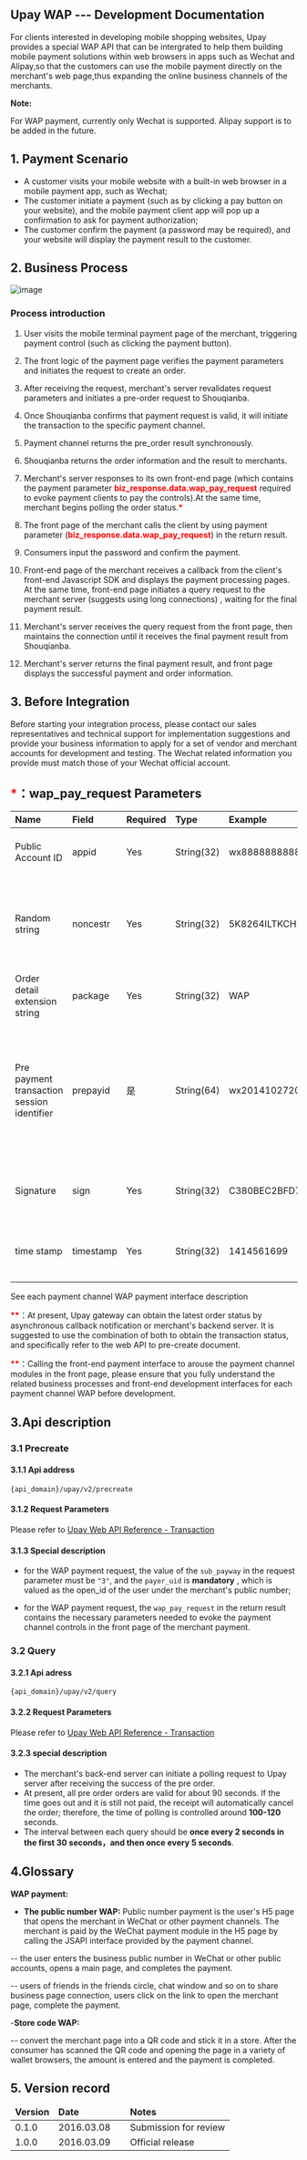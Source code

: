 ## Upay WAP --- Development Documentation

For clients interested in developing mobile shopping websites, Upay provides a special WAP API that can be intergrated to help them building mobile payment solutions within web browsers in apps such as Wechat and Alipay,so that the customers can use the mobile payment directly on the merchant's web page,thus expanding the online business channels of the merchants.

**Note:**

For WAP payment, currently only Wechat is supported. Alipay support is to be added in the future.

## 1. Payment Scenario

- A customer visits your mobile website with a built-in web browser in a mobile payment app, such as Wechat;
- The customer initiate a payment (such as by clicking a pay button on your website), and the mobile payment client app will pop up a confirmation to ask for payment authorization;
- The customer confirm the payment (a password may be required), and your website will display the payment result to the customer.

## 2. Business Process

![image](http://images.wosaimg.com/c2/ac6c6f981622118880ccd95ddfad1d2af260be.png "Upay WAP Pay Business Process")

### Process introduction

1. User visits the mobile terminal payment page of the merchant, triggering payment control (such as clicking the payment button).

2. The front logic of the payment page verifies the payment parameters and initiates the request to create an order.

3. After receiving the request, merchant's server revalidates request parameters and initiates a pre-order request to Shouqianba.

4. Once Shouqianba confirms that payment request is valid, it will initiate the transaction to the specific payment channel.

5. Payment channel returns the pre_order result synchronously.

6. Shouqianba returns the order information and the result to merchants.

7. Merchant's server responses to its own front-end page (which contains the payment parameter <span style="color:red; font-weight: bold;">biz_response.data.wap_pay_request</span> required to evoke payment clients to pay the controls).At the same time,  merchant begins polling the order status.<span style="color:red; font-weight: bold;">*</span>

8. The front page of the merchant calls the client by using payment parameter (<span style="color:red; font-weight: bold;">biz_response.data.wap_pay_request</span>) in the return result.

9. Consumers input the password and confirm the payment.

10. Front-end page of the merchant receives a callback from the client's front-end Javascript SDK and displays the payment processing pages. At the same time, front-end page initiates a query request to the merchant server (suggests using long connections) , waiting for the final payment result.

11. Merchant's server receives the query request from the front page, then maintains the connection until it receives the final payment result from Shouqianba.

12. Merchant's server returns the final payment result, and front page displays the successful payment and order information.

## 3. Before Integration

Before starting your integration process, please contact our sales representatives and technical support for implementation suggestions and provide your business information to apply for a set of vendor and merchant accounts for development and testing. The Wechat related information you provide must match those of your Wechat official account.

## <span style="color:red; font-weight: bold;">*</span>：wap_pay_request Parameters

|Name|Field|Required|Type|Example|Description
|:----|:----|:----|:----|:----|:----
|Public Account ID|appid|Yes|String(32)|wx8888888888888888|Public Account ID distributed by payment channnel
|Random string|noncestr|Yes|String(32)|5K8264ILTKCH16CQ2502SI8ZNMTM67VS|Random string, not longer than 32 bits. Recommended random number generation algorithm
|Order detail extension string|package|Yes|String(32)|WAP|Extended field,Fill in with WAP
|Pre payment transaction session identifier|prepayid|是|String(64)|wx201410272009395522657a690389285100|The pre payment reply identifier returned by WeChat unified interface is used for subsequent interface calls, which is valid for 2 hours.
|Signature|sign|Yes|String(32)	|C380BEC2BFD727A4B6845133519F3AD6|A detailed view of the signature generation algorithm
|time stamp|timestamp|Yes|String(32)|1414561699	|The current time, other details of the timestamp rules

See each payment channel WAP payment interface description

<span style="color:red; font-weight: bold;">**</span>：At present, Upay gateway can obtain the latest order status by asynchronous callback notification or merchant's backend server. It is suggested to use the combination of both to obtain the transaction status, and specifically refer to the web API to pre-create document.

<span style="color:red; font-weight: bold;">**</span>：Calling the front-end payment interface to arouse the payment channel modules in the front page, please ensure that you fully understand the related business processes and front-end development interfaces for each payment channel WAP before development.

## 3.Api description

### 3.1 Precreate

#### 3.1.1 Api address

    {api_domain}/upay/v2/precreate

#### 3.1.2 Request Parameters

Please refer to [Upay Web API Reference - Transaction](https://doc.shouqianba.com/zh-cn/api/interface/precreate.html)

#### 3.1.3 Special description

- for the WAP payment request, the value of the `sub_payway` in the request parameter must be ` "3" `, and the `payer_uid` is **mandatory** , which is valued as the open_id of the user under the merchant's public number;

- for the WAP payment request, the `wap_pay_request` in the return result contains the necessary parameters needed to evoke the payment channel controls in the front page of the merchant payment.

### 3.2 Query

#### 3.2.1 Api adress

    {api_domain}/upay/v2/query

#### 3.2.2 Request Parameters

Please refer to [Upay Web API Reference - Transaction](https://doc.shouqianba.com/zh-cn/api/interface/query.html)

#### 3.2.3 special description

- The merchant's back-end server can initiate a polling request to Upay server after receiving the success of the pre order.
- At present, all pre order orders are valid for about 90 seconds. If the time goes out and it is still not paid, the receipt will automatically cancel the order; therefore, the time of polling is controlled around **100-120** seconds.
- The interval between each query should be **once every 2 seconds in the first 30 seconds，and then once every 5 seconds**.

## 4.Glossary

**WAP payment:**

- **The public number WAP:** Public number payment is the user's H5 page that opens the merchant in WeChat or other payment channels. The merchant is paid by the WeChat payment module in the H5 page by calling the JSAPI interface provided by the payment channel.

-- the user enters the business public number in WeChat or other public accounts, opens a main page, and completes the payment.

-- users of friends in the friends circle, chat window and so on to share business page connection, users click on the link to open the merchant page, complete the payment.

-**Store code WAP:**

-- convert the merchant page into a QR code and stick it in a store. After the consumer has scanned the QR code and opening the page in a variety of wallet browsers, the amount is entered and the payment is completed.

## 5. Version record

<table>
    <thead style="font-weight: bold;">
        <tr>
            <td>Version</td>
            <td style="min-width:110px">Date</td>
            <td>Notes</td>
        </tr>
    </thead>
    <tbody>
        <tr>
            <td>0.1.0</td>
            <td>2016.03.08</td>
            <td>Submission for review</td>
        </tr>
        <tr>
            <td>1.0.0</td>
            <td>2016.03.09</td>
            <td>Official release</td>
        </tr>
    </tbody>
</table>


